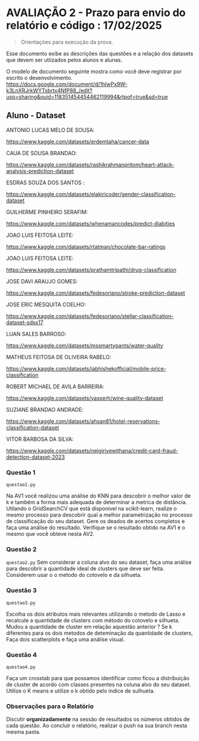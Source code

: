 # AVALIAÇÃO 2 - Prazo para envio do relatório e código : 17/02/2025
> Orientações para execução da prova.

Esse documento exibe as descrições das questões e a relação dos datasets que devem ser utiizados 
pelos alunos e alunas.

O modelo de documento seguinte mostra como você deve registrar por escrito o desenvolvimento. 
https://docs.google.com/document/d/1hIwPx9W-k3LnXRJrkWYTsbrtx4NfP88_/edit?usp=sharing&ouid=118351454454462119994&rtpof=true&sd=true

##  Aluno - Dataset

ANTONIO LUCAS MELO DE SOUSA: 

https://www.kaggle.com/datasets/erdemtaha/cancer-data

CAUA DE SOUSA BRANDAO: 

 https://www.kaggle.com/datasets/rashikrahmanpritom/heart-attack-analysis-prediction-dataset



ESDRAS SOUZA DOS SANTOS : 

 https://www.kaggle.com/datasets/elakiricoder/gender-classification-dataset



GUILHERME PINHEIRO SERAFIM: 

 https://www.kaggle.com/datasets/whenamancodes/predict-diabities



JOAO LUIS FEITOSA LEITE: 

 https://www.kaggle.com/datasets/rtatman/chocolate-bar-ratings



JOAO LUIS FEITOSA LEITE: 

https://www.kaggle.com/datasets/prathamtripathi/drug-classification



JOSE DAVI ARAUJO GOMES: 

https://www.kaggle.com/datasets/fedesoriano/stroke-prediction-dataset



JOSE ERIC MESQUITA COELHO: 

 https://www.kaggle.com/datasets/fedesoriano/stellar-classification-dataset-sdss17


LUAN SALES BARROSO: 

 https://www.kaggle.com/datasets/mssmartypants/water-quality


MATHEUS FEITOSA DE OLIVEIRA RABELO:

https://www.kaggle.com/datasets/iabhishekofficial/mobile-price-classification



ROBERT MICHAEL DE AVILA BARREIRA:

 https://www.kaggle.com/datasets/yasserh/wine-quality-dataset


SUZIANE BRANDAO ANDRADE:

 https://www.kaggle.com/datasets/ahsan81/hotel-reservations-classification-dataset



VITOR BARBOSA DA SILVA:

https://www.kaggle.com/datasets/nelgiriyewithana/credit-card-fraud-detection-dataset-2023






### Questão 1

```questao1.py```

Na AV1 você realizou uma análise do KNN para descobrir o melhor valor de k e também a forma mais adequada de determinar
a metrica de distância. Utilando o GridSearchCV que está disponível na scikit-learn, realize o mesmo processo para descobrir
qual a melhor parametrização no processo de classificação do seu dataset. Gere os deados de acertos completos e faça uma análise
do resultado. Verifique se o resultado obtido na AV1 é o mesmo que você obteve nesta AV2.


### Questão 2

```questao2.py```
Sem considerar a coluna alvo do seu dataset, faça uma análise para descobrir a quantidade ideal de clusters que deve ser 
feita. Considerem usar o o metodo do cotovelo e da silhueta. 

### Questão 3

```questao3.py```

Escolha os dois atributos mais relevantes utilizando o metodo de Lasso
e recalcule a quantidade de clusters com método do cotovelo e silhueta. Mudou a quantidade de cluster em relação aquestão anterior ? Se k diferentes para os dois metodos de deteminação da quantidade de clusters,
Faça dois scatterplots e faça uma análise visual.


### Questão 4

```questao4.py```

Faça um crosstab para que possamos identificar como ficou a distribuição de cluster de acordo com classes presentes na coluna 
alvo do seu dataset. Utilize o K means e utilize o k obtido pelo indice de sulhueta.


### Observações para o Relatório

Discutir **organizadamente** na sessão de resultados os números obtidos de cada questão.
Ao concluir o relatório, realizar o push na sua branch nesta mesma pasta.